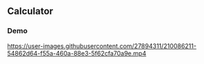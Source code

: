 ## Calculator

### Demo

https://user-images.githubusercontent.com/27894311/210086211-54862d64-f55a-460a-88e3-5f62cfa70a9e.mp4
